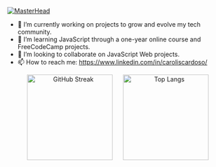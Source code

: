 [![MasterHead](https://live.staticflickr.com/65535/53422361253_268e9b9586_b.jpg)](https://github.com/carolisc)

- 🔭 I’m currently working on projects to grow and evolve my tech community.
- 🌱 I’m learning JavaScript through a one-year online course and FreeCodeCamp projects.
- 👯 I’m looking to collaborate on JavaScript Web projects.
- 📫 How to reach me: https://www.linkedin.com/in/caroliscardoso/

<div align="center">
  <img src="https://github-readme-streak-stats.herokuapp.com?user=carolisc&theme=dark" alt="GitHub Streak" height="195px" style="margin-right: 20px;">
  <img src="https://github-readme-stats.vercel.app/api/top-langs/?username=carolisc&layout=compact&theme=vision-friendly-dark&bg_color=151515" alt="Top Langs" height="195px">
</div>


